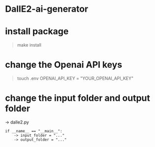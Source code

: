 # DallE2-ai-generator

# install package 
> make install 

# change the Openai API keys
> touch .env
> OPENAI_API_KEY = "YOUR_OPENAI_API_KEY"

# change the input folder and output folder 

-> dalle2.py
```
if __name__ == "__main__":
    -> input_folder = "..."
    -> output_folder = "..."
```

